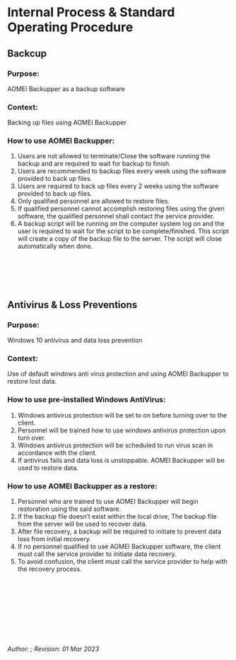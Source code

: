 # Internal Process & Standard Operating Procedure

## Backcup


### Purpose:
AOMEI Backupper as a backup software


### Context:
Backing up files using AOMEI Backupper


### How to use AOMEI Backupper:

1. Users are not allowed to terminate/Close the software running the backup and are required to wait for backup to finish. 
2. Users are recommended to backup files every week using the software provided to back up files.
3. Users are required to back up files every 2 weeks using the software provided to back up files.
4. Only qualified personnel are allowed to restore files.
5. If qualified personnel cannot accomplish restoring files using the given software, the qualified personnel shall contact the service provider.
6. A backup script will be running on the computer system log on and the user is required to wait for the script to be complete/finished. This script will create a copy of the backup file to the server. The script will close automatically when done.

<br />
<br />
<br />
<br />


## Antivirus & Loss Preventions

### Purpose:
Windows 10 antivirus and data loss prevention

### Context:
Use of default windows anti virus protection and using AOMEI Backupper to restore lost data.

### How to use pre-installed Windows AntiVirus:

1. Windows antivirus protection will be set to on before turning over to the client. 
2. Personnel will be trained how to use windows antivirus protection upon turn over.
3. Windows antivirus protection will be scheduled to run virus scan in accordance with the client.
4. If antivirus fails and data loss is unstoppable. AOMEI Backupper will be used to restore data.

### How to use AOMEI Backupper as a restore:

1. Personnel who are trained to use AOMEI Backupper will begin restoration using the said software. 
2. If the backup file doesn’t exist within the local drive, The backup file from the server will be used to recover data.
3. After file recovery, a backup will be required to initiate to prevent data loss from initial recovery.
4. If no personnel qualified to use AOMEI Backupper software, the client must call the service provider to initiate data recovery.
5. To avoid confusion, the client must call the service provider to help with the recovery process.


<br />
<br />
<br />
<br />
<br />
<br />
<br />
<br />

*Author: ; Revision: 01 Mar 2023*


